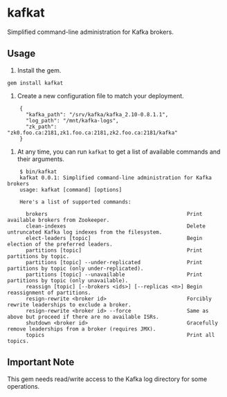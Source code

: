 kafkat
======

Simplified command-line administration for Kafka brokers.

## Usage

1. Install the gem.

```
gem install kafkat
```

1. Create a new configuration file to match your deployment.

```
    {
      "kafka_path": "/srv/kafka/kafka_2.10-0.8.1.1",
      "log_path": "/mnt/kafka-logs",
      "zk_path": "zk0.foo.ca:2181,zk1.foo.ca:2181,zk2.foo.ca:2181/kafka"
    }
```

1. At any time, you can run `kafkat` to get a list of available commands and their arguments.

```
    $ bin/kafkat
    kafkat 0.0.1: Simplified command-line administration for Kafka brokers
    usage: kafkat [command] [options]

    Here's a list of supported commands:

      brokers                                             Print available brokers from Zookeeper.
      clean-indexes                                       Delete untruncated Kafka log indexes from the filesystem.
      elect-leaders [topic]                               Begin election of the preferred leaders.
      partitions [topic]                                  Print partitions by topic.
      partitions [topic] --under-replicated               Print partitions by topic (only under-replicated).
      partitions [topic] --unavailable                    Print partitions by topic (only unavailable).
      reassign [topic] [--brokers <ids>] [--replicas <n>] Begin reassignment of partitions.
      resign-rewrite <broker id>                          Forcibly rewrite leaderships to exclude a broker.
      resign-rewrite <broker id> --force                  Same as above but proceed if there are no available ISRs.
      shutdown <broker id>                                Gracefully remove leaderships from a broker (requires JMX).
      topics                                              Print all topics.
```

## Important Note

This gem needs read/write access to the Kafka log directory for some operations.
